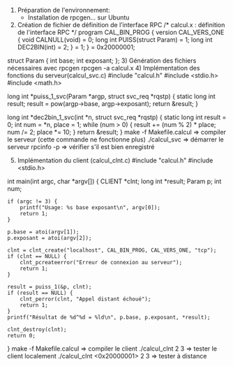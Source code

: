 1) Préparation de l'environnement:
   - Installation de rpcgen... sur Ubuntu
2) Création de fichier de définition de l’interface RPC
/* calcul.x : définition de l'interface RPC */
program CAL_BIN_PROG {
    version CAL_VERS_ONE {
        void CALNULL(void) = 0;
        long int PUISS(struct Param) = 1;
        long int DEC2BIN(int) = 2;
    } = 1;
} = 0x20000001;

struct Param {
    int base;
    int exposant;
};
3) Génération des fichiers nécessaires avec rpcgen
rpcgen -a calcul.x
4) Implémentation des fonctions du serveur(calcul_svc.c)
#include "calcul.h"
#include <stdio.h>
#include <math.h>

long int *puiss_1_svc(Param *argp, struct svc_req *rqstp) {
    static long int result;
    result = pow(argp->base, argp->exposant);
    return &result;
}

long int *dec2bin_1_svc(int *n, struct svc_req *rqstp) {
    static long int result = 0;
    int num = *n, place = 1;
    while (num > 0) {
        result += (num % 2) * place;
        num /= 2;
        place *= 10;
    }
    return &result;
}
make -f Makefile.calcul => compiler le serveur (cette commande ne fonctionne plus)
./calcul_svc => démarrer le serveur
rpcinfo -p => vérifier s'il est bien enregistré

5) Implémentation du client (calcul_clnt.c)
#include "calcul.h"
#include <stdio.h>

int main(int argc, char *argv[]) {
    CLIENT *clnt;
    long int *result;
    Param p;
    int num;

    if (argc != 3) {
        printf("Usage: %s base exposant\n", argv[0]);
        return 1;
    }

    p.base = atoi(argv[1]);
    p.exposant = atoi(argv[2]);

    clnt = clnt_create("localhost", CAL_BIN_PROG, CAL_VERS_ONE, "tcp");
    if (clnt == NULL) {
        clnt_pcreateerror("Erreur de connexion au serveur");
        return 1;
    }

    result = puiss_1(&p, clnt);
    if (result == NULL) {
        clnt_perror(clnt, "Appel distant échoué");
        return 1;
    }
    printf("Résultat de %d^%d = %ld\n", p.base, p.exposant, *result);

    clnt_destroy(clnt);
    return 0;
}
make -f Makefile.calcul => compiler le client
./calcul_clnt 2 3 => tester le client localement
./calcul_clnt <0x20000001> 2 3 => tester à distance 

